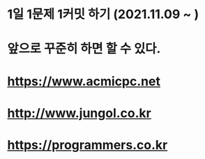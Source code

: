 # 1일 1문제 1커밋 하기 (2021.11.09 ~ )
# 앞으로 꾸준히 하면 할 수 있다. 

# https://www.acmicpc.net
# http://www.jungol.co.kr
# https://programmers.co.kr
